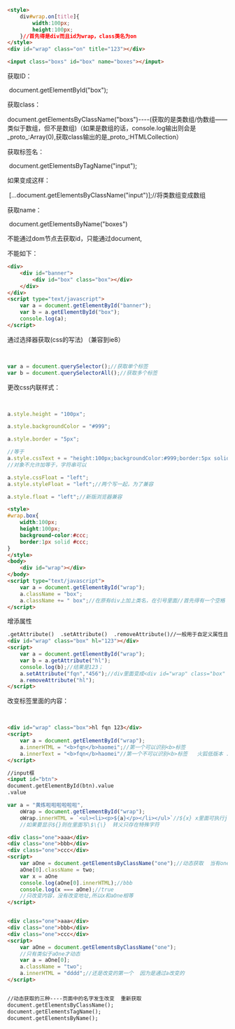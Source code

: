 ```html
<style>
    div#wrap.on[title]{
        width:100px;
        height:100px;
    }//首先得是div而且id为wrap，class类名为on
</style>
<div id="wrap" class="on" title="123"></div>
```



```html
<input class="boxs" id="box" name="boxes"></input>
```

获取ID：

​	document.getElementById("box");

获取class：

​	document.getElementsByClassName("boxs")----(获取的是类数组/伪数组——类似于数组，但不是数组)（如果是数组的话，console.log输出则会是_proto_:Array(0),获取class输出的是_proto_:HTMLCollection）

获取标签名：

​	document.getElementsByTagName("input");

如果变成这样：

​	[...document.getElementsByClassName("input")];//将类数组变成数组

获取name：

​	document.getElementsByName("boxes")



不能通过dom节点去获取id，只能通过document,

不能如下：

```html
<div>
	<div id="banner">
		<div id="box" class="box"></div>
	</div>
</div>
<script type="text/javascript">
	var a = document.getElementById("banner");
	var b = a.getElementById("box");
	console.log(a);
</script>
```





通过选择器获取(css的写法)  （兼容到ie8）

​	

```javascript
var a = document.querySelector();//获取单个标签
var b = document.querySelectorAll();//获取多个标签
```





更改css内联样式：

​	

```javascript
a.style.height = "100px";

a.style.backgroundColor = "#999";

a.style.border = "5px";

//等于
a.style.cssText + = "height:100px;backgroundColor:#999;border:5px solid #ccc";
//对象不允许加等于，字符串可以

a.style.cssFloat = "left";
a.style.styleFloat = "left";//两个写一起，为了兼容

a.style.float = "left";//新版浏览器兼容

```



```html
<style>
#wrap.box{
    width:100px;
    height:100px;
    background-color:#ccc;
    border:1px solid #ccc;
}
</style>
<body>
    <div id="wrap"></div>
</body>
<script type="text/javascript">
	var a = document.getElementById("wrap");
    a.className = "box";
    a.className += " box";//在原有div上加上类名，在引号里面//首先得有一个空格
</script>
```





增添属性

```html
.getAttribute()  .setAttribute()  .removeAttribute()//一般用于自定义属性且只能一个一个操作
<div id="wrap" class="box" hl="123"></div>
<script>
	var a = document.getElementById("wrap");
    var b = a.getAttribute("hl");
    console.log(b);//结果是123；
    a.setAttribute("fqn","456");//div里面变成<div id="wrap" class="box" hl="123" fqn="456"></div>
    a.removeAttribute("hl");
</script>
```





改变标签里面的内容：

​	

```html
<div id="wrap" class="box">hl fqn 123</div>
<script>
	var a = document.getElementById("wrap");
    a.innerHTML = "<b>fqn</b>haomei";//第一个可以识别<b>标签  
    a.innerText = "<b>fqn</b>haomei"//第一个不可以识别<b>标签   火狐低版本 .textContent
</script>

//input框
<input id="btn">
document.getElementById(btn).value
.value
```

```javascript
var a = "黄炼啦啦啦啦啦啦",
    oWrap = document.getElementById("wrap");
	oWrap.innerHTML = `<ul><li><p>${a}</p></li></ul>`//${x} x里面可执行js代码
    //如果要显示${}则在里面写\$\{\}  转义只存在特殊字符
```

```html
<div class="one">aaa</div>
<div class="one">bbb</div>
<div class="one">ccc</div>
<script>
    var aOne = document.getElementsByClassName("one");//动态获取  当有one的类名改变时重新获取
    aOne[0].className = two;
    var x = aOne
    console.log(aOne[0].innerHTML);//bbb  
    console.log(x === aOne);//true
    //只改变内容，没有改变地址,所以x和aOne相等
</script>


<div class="one">aaa</div>
<div class="one">bbb</div>
<div class="one">ccc</div>
<script>
    var aOne = document.getElementsByClassName("one");
	//只有类似于aOne才动态
    var a = aOne[0];
    a.className = "two";
    a.innerHTML = "dddd";//还是改变的第一个  因为是通过a改变的
</script>


//动态获取的三种----页面中的名字发生改变  重新获取
document.getElementsByClassName();
document.getElementsTagName();
document.getElementsByName();
```

<div class="one"></div>



